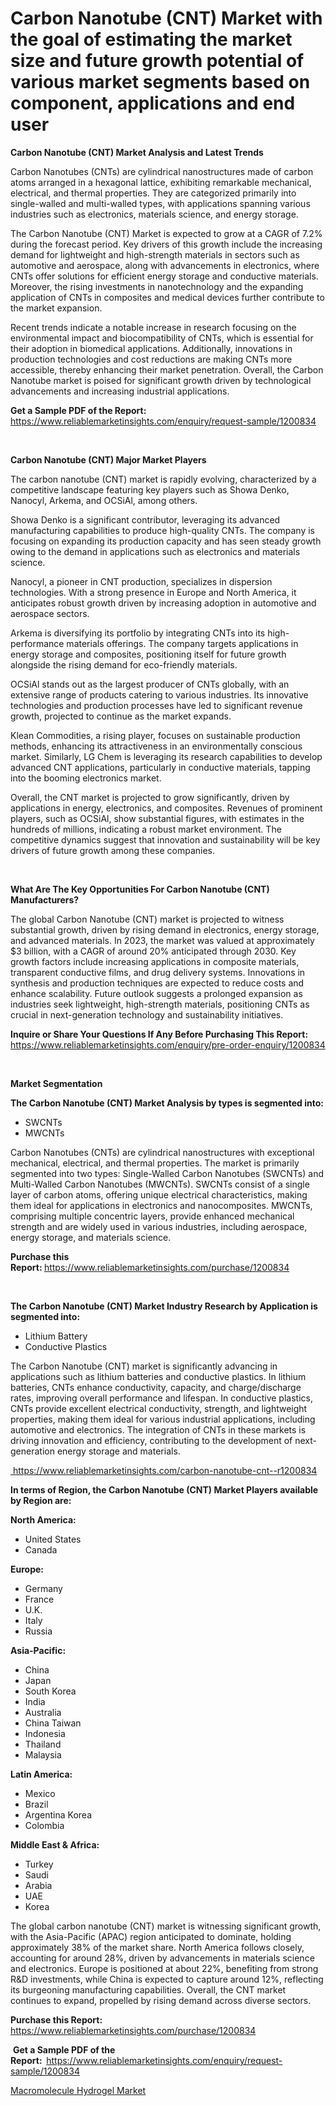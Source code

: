 <p><h1>Carbon Nanotube (CNT) Market with the goal of estimating the market size and future growth potential of various market segments based on component, applications and end user</h1></p><p><strong>Carbon Nanotube (CNT) Market Analysis and Latest Trends</strong></p>
<p><p>Carbon Nanotubes (CNTs) are cylindrical nanostructures made of carbon atoms arranged in a hexagonal lattice, exhibiting remarkable mechanical, electrical, and thermal properties. They are categorized primarily into single-walled and multi-walled types, with applications spanning various industries such as electronics, materials science, and energy storage.</p><p>The Carbon Nanotube (CNT) Market is expected to grow at a CAGR of 7.2% during the forecast period. Key drivers of this growth include the increasing demand for lightweight and high-strength materials in sectors such as automotive and aerospace, along with advancements in electronics, where CNTs offer solutions for efficient energy storage and conductive materials. Moreover, the rising investments in nanotechnology and the expanding application of CNTs in composites and medical devices further contribute to the market expansion.</p><p>Recent trends indicate a notable increase in research focusing on the environmental impact and biocompatibility of CNTs, which is essential for their adoption in biomedical applications. Additionally, innovations in production technologies and cost reductions are making CNTs more accessible, thereby enhancing their market penetration. Overall, the Carbon Nanotube market is poised for significant growth driven by technological advancements and increasing industrial applications.</p></p>
<p><strong>Get a Sample PDF of the Report:&nbsp;</strong> <a href="https://www.reliablemarketinsights.com/enquiry/request-sample/1200834?utm_campaign=3065&utm_medium=2&utm_source=Github&utm_content=ia&utm_term=22032025&utm_id=carbon-nanotube-cnt">https://www.reliablemarketinsights.com/enquiry/request-sample/1200834</a></p>
<p>&nbsp;</p>
<p><strong>Carbon Nanotube (CNT) Major Market Players</strong></p>
<p><p>The carbon nanotube (CNT) market is rapidly evolving, characterized by a competitive landscape featuring key players such as Showa Denko, Nanocyl, Arkema, and OCSiAl, among others. </p><p>Showa Denko is a significant contributor, leveraging its advanced manufacturing capabilities to produce high-quality CNTs. The company is focusing on expanding its production capacity and has seen steady growth owing to the demand in applications such as electronics and materials science.</p><p>Nanocyl, a pioneer in CNT production, specializes in dispersion technologies. With a strong presence in Europe and North America, it anticipates robust growth driven by increasing adoption in automotive and aerospace sectors.</p><p>Arkema is diversifying its portfolio by integrating CNTs into its high-performance materials offerings. The company targets applications in energy storage and composites, positioning itself for future growth alongside the rising demand for eco-friendly materials.</p><p>OCSiAl stands out as the largest producer of CNTs globally, with an extensive range of products catering to various industries. Its innovative technologies and production processes have led to significant revenue growth, projected to continue as the market expands. </p><p>Klean Commodities, a rising player, focuses on sustainable production methods, enhancing its attractiveness in an environmentally conscious market. Similarly, LG Chem is leveraging its research capabilities to develop advanced CNT applications, particularly in conductive materials, tapping into the booming electronics market.</p><p>Overall, the CNT market is projected to grow significantly, driven by applications in energy, electronics, and composites. Revenues of prominent players, such as OCSiAl, show substantial figures, with estimates in the hundreds of millions, indicating a robust market environment. The competitive dynamics suggest that innovation and sustainability will be key drivers of future growth among these companies.</p></p>
<p>&nbsp;</p>
<p><strong>What Are The Key Opportunities For Carbon Nanotube (CNT) Manufacturers?</strong></p>
<p><p>The global Carbon Nanotube (CNT) market is projected to witness substantial growth, driven by rising demand in electronics, energy storage, and advanced materials. In 2023, the market was valued at approximately $3 billion, with a CAGR of around 20% anticipated through 2030. Key growth factors include increasing applications in composite materials, transparent conductive films, and drug delivery systems. Innovations in synthesis and production techniques are expected to reduce costs and enhance scalability. Future outlook suggests a prolonged expansion as industries seek lightweight, high-strength materials, positioning CNTs as crucial in next-generation technology and sustainability initiatives.</p></p>
<p><strong>Inquire or Share Your Questions If Any Before Purchasing This Report:</strong> <a href="https://www.reliablemarketinsights.com/enquiry/pre-order-enquiry/1200834?utm_campaign=3065&utm_medium=2&utm_source=Github&utm_content=ia&utm_term=22032025&utm_id=carbon-nanotube-cnt">https://www.reliablemarketinsights.com/enquiry/pre-order-enquiry/1200834</a></p>
<p>&nbsp;</p>
<p><strong>Market Segmentation</strong></p>
<p><strong>The Carbon Nanotube (CNT) Market Analysis by types is segmented into:</strong></p>
<p><ul><li>SWCNTs</li><li>MWCNTs</li></ul></p>
<p><p>Carbon Nanotubes (CNTs) are cylindrical nanostructures with exceptional mechanical, electrical, and thermal properties. The market is primarily segmented into two types: Single-Walled Carbon Nanotubes (SWCNTs) and Multi-Walled Carbon Nanotubes (MWCNTs). SWCNTs consist of a single layer of carbon atoms, offering unique electrical characteristics, making them ideal for applications in electronics and nanocomposites. MWCNTs, comprising multiple concentric layers, provide enhanced mechanical strength and are widely used in various industries, including aerospace, energy storage, and materials science.</p></p>
<p><strong>Purchase this Report:&nbsp;</strong><a href="https://www.reliablemarketinsights.com/purchase/1200834?utm_campaign=3065&utm_medium=2&utm_source=Github&utm_content=ia&utm_term=22032025&utm_id=carbon-nanotube-cnt">https://www.reliablemarketinsights.com/purchase/1200834</a></p>
<p>&nbsp;</p>
<p><strong>The Carbon Nanotube (CNT) Market Industry Research by Application is segmented into:</strong></p>
<p><ul><li>Lithium Battery</li><li>Conductive Plastics</li></ul></p>
<p><p>The Carbon Nanotube (CNT) market is significantly advancing in applications such as lithium batteries and conductive plastics. In lithium batteries, CNTs enhance conductivity, capacity, and charge/discharge rates, improving overall performance and lifespan. In conductive plastics, CNTs provide excellent electrical conductivity, strength, and lightweight properties, making them ideal for various industrial applications, including automotive and electronics. The integration of CNTs in these markets is driving innovation and efficiency, contributing to the development of next-generation energy storage and materials.</p></p>
<p><a href="https://www.reliablemarketinsights.com/carbon-nanotube-cnt--r1200834?utm_campaign=3065&utm_medium=2&utm_source=Github&utm_content=ia&utm_term=22032025&utm_id=carbon-nanotube-cnt">&nbsp;https://www.reliablemarketinsights.com/carbon-nanotube-cnt--r1200834</a></p>
<p><strong>In terms of Region, the Carbon Nanotube (CNT) Market Players available by Region are:</strong></p>
<p>
    <p> <strong> North America: </strong>
        <ul>
            <li>United States</li>
            <li>Canada</li>
        </ul>
        </p> 
    <p> <strong> Europe: </strong>
        <ul>
            <li>Germany</li>
            <li>France</li>
            <li>U.K.</li>
            <li>Italy</li>
            <li>Russia</li>
        </ul>
        </p> 
    <p> <strong> Asia-Pacific: </strong>
        <ul>
            <li>China</li>
            <li>Japan</li>
            <li>South Korea</li>
            <li>India</li>
            <li>Australia</li>
            <li>China Taiwan</li>
            <li>Indonesia</li>
            <li>Thailand</li>
            <li>Malaysia</li>
        </ul>
        </p> 
    <p> <strong> Latin America: </strong>
        <ul>
            <li>Mexico</li>
            <li>Brazil</li>
            <li>Argentina Korea</li>
            <li>Colombia</li>
        </ul>
        </p> 
    <p> <strong> Middle East & Africa: </strong>
        <ul>
            <li>Turkey</li>
            <li>Saudi</li>
            <li>Arabia</li>
            <li>UAE</li>
            <li>Korea</li>
        </ul>
    </p>
    </p>
<p><p>The global carbon nanotube (CNT) market is witnessing significant growth, with the Asia-Pacific (APAC) region anticipated to dominate, holding approximately 38% of the market share. North America follows closely, accounting for around 28%, driven by advancements in materials science and electronics. Europe is positioned at about 22%, benefiting from strong R&D investments, while China is expected to capture around 12%, reflecting its burgeoning manufacturing capabilities. Overall, the CNT market continues to expand, propelled by rising demand across diverse sectors.</p></p>
<p><strong>Purchase this Report: </strong><a href="https://www.reliablemarketinsights.com/purchase/1200834?utm_campaign=3065&utm_medium=2&utm_source=Github&utm_content=ia&utm_term=22032025&utm_id=carbon-nanotube-cnt">https://www.reliablemarketinsights.com/purchase/1200834</a></p>
<p>&nbsp;<strong>Get a Sample PDF of the Report:&nbsp;&nbsp;</strong><a href="https://www.reliablemarketinsights.com/enquiry/request-sample/1200834?utm_campaign=3065&utm_medium=2&utm_source=Github&utm_content=ia&utm_term=22032025&utm_id=carbon-nanotube-cnt">https://www.reliablemarketinsights.com/enquiry/request-sample/1200834</a></p>
<p><strong></strong></p>
<p><p><a href="https://github.com/akermigarib/Market-Research-Report-List-1/blob/main/macromolecule-hydrogel-market.md?utm_campaign=3065&utm_medium=2&utm_source=Github&utm_content=ia&utm_term=22032025&utm_id=carbon-nanotube-cnt">Macromolecule Hydrogel Market</a></p></p>